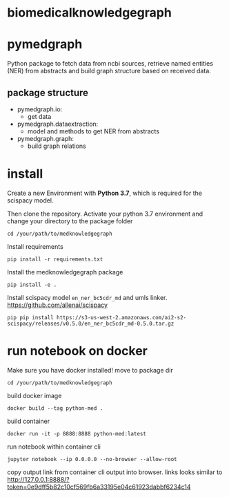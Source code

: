 # biomedicalknowledgegraph

# pymedgraph
Python package to fetch data from ncbi sources, retrieve named entities (NER) from abstracts and build graph structure based on
received data.
## package structure
- pymedgraph.io:
  - get data
- pymedgraph.dataextraction:
  - model and methods to get NER from abstracts
- pymedgraph.graph:
  - build graph relations

# install
Create a new Environment with <b>Python 3.7</b>, which is required for the scispacy model.

Then clone the repository. 
Activate your python 3.7 environment and change your directory to the package folder
````shell
cd /your/path/to/medknowledgegraph
````
Install requirements
````shell
pip install -r requirements.txt
````
Install the medknowledgegraph package
````shell
pip install -e .
````

Install scispacy model `en_ner_bc5cdr_md` and umls linker.
https://github.com/allenai/scispacy
````shell
pip pip install https://s3-us-west-2.amazonaws.com/ai2-s2-scispacy/releases/v0.5.0/en_ner_bc5cdr_md-0.5.0.tar.gz
````


# run notebook on docker
Make sure you have docker installed!
move to package dir
````shell
cd /your/path/to/medknowledgegraph
````
build docker image
````shell
docker build --tag python-med .
````
build container
```shell
docker run -it -p 8888:8888 python-med:latest
```
run notebook within container cli
````shell
jupyter notebook --ip 0.0.0.0 --no-browser --allow-root
````
copy output link from container cli output into browser.
links looks similar to http://127.0.0.1:8888/?token=0e9dff5b82c10cf569fb6a33195e04c61923dabbf6234c14
